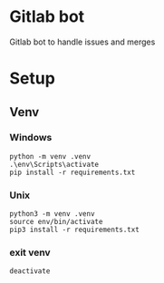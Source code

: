 # Gitlab bot

Gitlab bot to handle issues and merges

# Setup

## Venv

### Windows
```
python -m venv .venv
.\env\Scripts\activate
pip install -r requirements.txt
```

### Unix
```
python3 -m venv .venv
source env/bin/activate
pip3 install -r requirements.txt
```

### exit venv
```
deactivate
```
